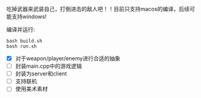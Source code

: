 吃掉武器来武装自己，打倒进击的敌人吧！！目前只支持macos的编译，后续可能支持windows!

编译并运行:
```
bash build.sh
bash run.sh
```


- [x] 对于weapon/player/enemy进行合适的抽象
- [ ] 封装main.cpp中的游戏逻辑
- [ ] 封装为server和client
- [ ] 支持联机
- [ ] 使用美术素材
